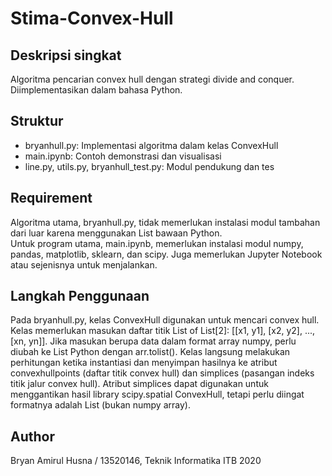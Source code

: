 # Stima-Convex-Hull
## Deskripsi singkat
Algoritma pencarian convex hull dengan strategi divide and conquer. Diimplementasikan dalam bahasa Python.
## Struktur
- bryanhull.py: Implementasi algoritma dalam kelas ConvexHull
- main.ipynb: Contoh demonstrasi dan visualisasi
- line.py, utils.py, bryanhull_test.py: Modul pendukung dan tes
## Requirement
Algoritma utama, bryanhull.py, tidak memerlukan instalasi modul tambahan dari luar karena menggunakan List bawaan Python. <br>
Untuk program utama, main.ipynb, memerlukan instalasi modul numpy, pandas, matplotlib, sklearn, dan scipy. Juga memerlukan Jupyter Notebook atau sejenisnya untuk menjalankan.
## Langkah Penggunaan
Pada bryanhull.py, kelas ConvexHull digunakan untuk mencari convex hull. Kelas memerlukan masukan daftar titik List of List[2]: [[x1, y1], [x2, y2], ..., [xn, yn]]. Jika masukan berupa data dalam format array numpy, perlu diubah ke List Python dengan arr.tolist(). Kelas langsung melakukan perhitungan ketika instantiasi dan menyimpan hasilnya ke atribut convexhullpoints (daftar titik convex hull) dan simplices (pasangan indeks titik jalur convex hull). Atribut simplices dapat digunakan untuk menggantikan hasil library scipy.spatial ConvexHull, tetapi perlu diingat formatnya adalah List (bukan numpy array).

## Author
Bryan Amirul Husna / 13520146, Teknik Informatika ITB 2020